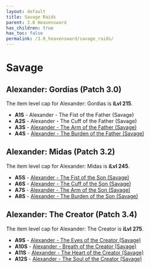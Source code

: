 ```yaml
---
layout: default
title: Savage Raids
parent: 3.0 Heavensward
has_children: true
has_toc: false
permalink: /3.0_heavensward/savage_raids/
---
```


# Savage

## Alexander: Gordias (Patch 3.0)

The item level cap for Alexander: Gordias is **iLvl 215**.

- **A1S** - Alexander - The Fist of the Father (Savage)
- **A2S** - Alexander - The Cuff of the Father (Savage)
- **A3S** - [Alexander - The Arm of the Father (Savage)](a3s)
- **A4S** - [Alexander - The Burden of the Father (Savage)](a4s)

## Alexander: Midas (Patch 3.2)

The item level cap for Alexander: Midas is **iLvl 245**.

- **A5S** - [Alexander - The Fist of the Son (Savage)](a5s)
- **A6S** - [Alexander - The Cuff of the Son (Savage)](a6s)
- **A7S** - [Alexander - The Arm of the Son (Savage)](a7s)
- **A8S** - [Alexander - The Burden of the Son (Savage)](a8s)

## Alexander: The Creator (Patch 3.4)

The item level cap for Alexander: The Creator is **iLvl 275**.

- **A9S** - [Alexander - The Eyes of the Creator (Savage)](a9s)
- **A10S** - [Alexander - Breath of the Creator (Savage)](a10s)
- **A11S** - [Alexander - The Heart of the Creator (Savage)](a11s)
- **A12S** - [Alexander - The Soul of the Creator (Savage)](a12s)
